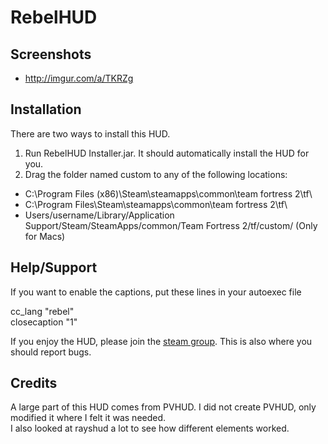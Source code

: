 RebelHUD  
=======  

Screenshots  
--------  

* http://imgur.com/a/TKRZg  

Installation  
--------  

There are two ways to install this HUD.

1. Run RebelHUD Installer.jar. It should automatically install the HUD for you.
2. Drag the folder named custom to any of the following locations:
 
* C:\Program Files (x86)\Steam\steamapps\common\team fortress 2\tf\  
* C:\Program Files\Steam\steamapps\common\team fortress 2\tf\  
* Users/username/Library/Application Support/Steam/SteamApps/common/Team Fortress 2/tf/custom/ (Only for Macs)

Help/Support  
--------  

If you want to enable the captions, put these lines in your autoexec file

cc_lang "rebel"  
closecaption "1"

If you enjoy the HUD, please join the [steam group](http://steamcommunity.com/groups/RebelHUD). This is also where you should report bugs.

Credits
--------
  
A large part of this HUD comes from PVHUD. I did not create PVHUD, only modified it where I felt it was needed.  
I also looked at rayshud a lot to see how different elements worked.
